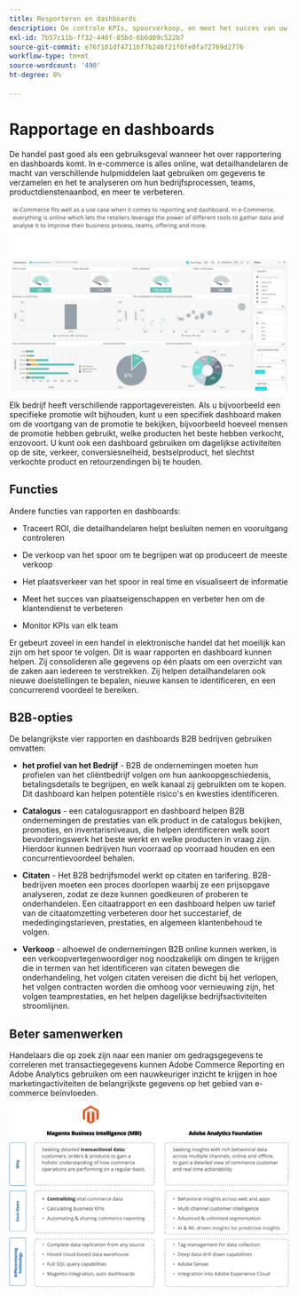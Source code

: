 ```yaml
---
title: Resporteren en dashboards
description: De controle KPIs, spoorverkoop, en meet het succes van uw plaats van de Handel met rapporten en dashboards.
exl-id: 7b57c11b-ff32-440f-85bd-6b6d09c522b7
source-git-commit: e76f101df47116f7b246f21f0fe0fa72769d2776
workflow-type: tm+mt
source-wordcount: '490'
ht-degree: 0%

---
```


# Rapportage en dashboards

De handel past goed als een gebruiksgeval wanneer het over rapportering en dashboards komt. In e-commerce is alles online, wat detailhandelaren de macht van verschillende hulpmiddelen laat gebruiken om gegevens te verzamelen en het te analyseren om hun bedrijfsprocessen, teams, productdienstenaanbod, en meer te verbeteren.

![ Meldend dashboardvoorbeeld ](../../assets/playbooks/dashboard-example.png)

Elk bedrijf heeft verschillende rapportagevereisten. Als u bijvoorbeeld een specifieke promotie wilt bijhouden, kunt u een specifiek dashboard maken om de voortgang van de promotie te bekijken, bijvoorbeeld hoeveel mensen de promotie hebben gebruikt, welke producten het beste hebben verkocht, enzovoort. U kunt ook een dashboard gebruiken om dagelijkse activiteiten op de site, verkeer, conversiesnelheid, bestselproduct, het slechtst verkochte product en retourzendingen bij te houden.

## Functies

Andere functies van rapporten en dashboards:

- Traceert ROI, die detailhandelaren helpt besluiten nemen en vooruitgang controleren

- De verkoop van het spoor om te begrijpen wat op produceert de meeste verkoop

- Het plaatsverkeer van het spoor in real time en visualiseert de informatie

- Meet het succes van plaatseigenschappen en verbeter hen om de klantendienst te verbeteren

- Monitor KPIs van elk team

Er gebeurt zoveel in een handel in elektronische handel dat het moeilijk kan zijn om het spoor te volgen. Dit is waar rapporten en dashboard kunnen helpen. Zij consolideren alle gegevens op één plaats om een overzicht van de zaken aan iedereen te verstrekken. Zij helpen detailhandelaren ook nieuwe doelstellingen te bepalen, nieuwe kansen te identificeren, en een concurrerend voordeel te bereiken.

## B2B-opties

De belangrijkste vier rapporten en dashboards B2B bedrijven gebruiken omvatten:

- **het profiel van het Bedrijf** - B2B de ondernemingen moeten hun profielen van het cliëntbedrijf volgen om hun aankoopgeschiedenis, betalingsdetails te begrijpen, en welk kanaal zij gebruikten om te kopen. Dit dashboard kan helpen potentiële risico&#39;s en kwesties identificeren.

- **Catalogus** - een catalogusrapport en dashboard helpen B2B ondernemingen de prestaties van elk product in de catalogus bekijken, promoties, en inventarisniveaus, die helpen identificeren welk soort bevorderingswerk het beste werkt en welke producten in vraag zijn. Hierdoor kunnen bedrijven hun voorraad op voorraad houden en een concurrentievoordeel behalen.

- **Citaten** - Het B2B bedrijfsmodel werkt op citaten en tarifering. B2B-bedrijven moeten een proces doorlopen waarbij ze een prijsopgave analyseren, zodat ze deze kunnen goedkeuren of proberen te onderhandelen. Een citaatrapport en een dashboard helpen uw tarief van de citaatomzetting verbeteren door het succestarief, de mededingingstarieven, prestaties, en algemeen klantenbehoud te volgen.

- **Verkoop** - alhoewel de ondernemingen B2B online kunnen werken, is een verkoopvertegenwoordiger nog noodzakelijk om dingen te krijgen die in termen van het identificeren van citaten bewegen die onderhandeling, het volgen citaten vereisen die dicht bij het verlopen, het volgen contracten worden die omhoog voor vernieuwing zijn, het volgen teamprestaties, en het helpen dagelijkse bedrijfsactiviteiten stroomlijnen.

## Beter samenwerken

Handelaars die op zoek zijn naar een manier om gedragsgegevens te correleren met transactiegegevens kunnen Adobe Commerce Reporting en Adobe Analytics gebruiken om een nauwkeuriger inzicht te krijgen in hoe marketingactiviteiten de belangrijkste gegevens op het gebied van e-commerce beïnvloeden.

![ Meldend diagram ](../../assets/playbooks/reporting-diagram.png)
